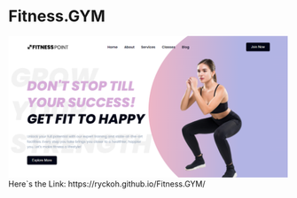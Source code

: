 # Fitness.GYM
<img src="assets/screenshot.png"/>
Here`s the Link: https://ryckoh.github.io/Fitness.GYM/
